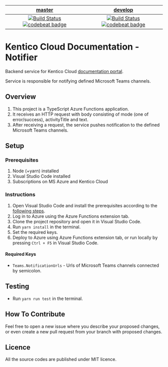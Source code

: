 | [master](https://github.com/Kentico/kentico-cloud-docs-webhooks/tree/master) | [develop](https://github.com/Kentico/kentico-cloud-docs-webhooks/tree/develop) |
|:---:|:---:|
|[![Build Status](https://travis-ci.com/KenticoDocs/cloud-docs-notifier.svg?branch=master)](https://travis-ci.com/KenticoDocs/cloud-docs-notifier/branches) [![codebeat badge](https://codebeat.co/badges/dfc8dc4a-0723-4d7b-9775-9a7ddb5d4efe)](https://codebeat.co/projects/github-com-kenticodocs-cloud-docs-notifier-master) | [![Build Status](https://travis-ci.com/KenticoDocs/cloud-docs-notifier.svg?branch=develop)](https://travis-ci.com/KenticoDocs/cloud-docs-notifier/branches) [![codebeat badge](https://codebeat.co/badges/d6235490-5b23-4ddf-a1a7-94e1bcb5fe84)](https://codebeat.co/projects/github-com-kenticodocs-cloud-docs-notifier-develop) |

# Kentico Cloud Documentation - Notifier

Backend service for Kentico Cloud [documentation portal](https://docs.kenticocloud.com/).

Service is responsible for notifying defined Microsoft Teams channels.

## Overview

1. This project is a TypeScript Azure Functions application.
2. It receives an HTTP request with body consisting of mode (one of error/success), activityTitle and text.
3. After receiving a request, the service pushes notification to the defined Microsoft Teams channels.

## Setup

### Prerequisites

1. Node (+yarn) installed
2. Visual Studio Code installed
3. Subscriptions on MS Azure and Kentico Cloud

### Instructions

1. Open Visual Studio Code and install the prerequisites according to the [following steps](https://code.visualstudio.com/tutorials/functions-extension/getting-started).
2. Log in to Azure using the Azure Functions extension tab.
3. Clone the project repository and open it in Visual Studio Code.
4. Run `yarn install` in the terminal.
5. Set the required keys.
6. Deploy to Azure using Azure Functions extension tab, or run locally by pressing `Ctrl + F5` in Visual Studio Code.

#### Required Keys

* `Teams.NotificationUrls` - Urls of Microsoft Teams channels connected by semicolon.

## Testing

* Run `yarn run test` in the terminal.

## How To Contribute

Feel free to open a new issue where you describe your proposed changes, or even create a new pull request from your branch with proposed changes.

## Licence

All the source codes are published under MIT licence.
